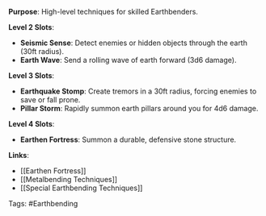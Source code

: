 **Purpose**: High-level techniques for skilled Earthbenders.

**Level 2 Slots**:
- **Seismic Sense**: Detect enemies or hidden objects through the earth (30ft radius).
- **Earth Wave**: Send a rolling wave of earth forward (3d6 damage).

**Level 3 Slots**:
- **Earthquake Stomp**: Create tremors in a 30ft radius, forcing enemies to save or fall prone.
- **Pillar Storm**: Rapidly summon earth pillars around you for 4d6 damage.

**Level 4 Slots**:
- **Earthen Fortress**: Summon a durable, defensive stone structure.


**Links**:
- [[Earthen Fortress]]
- [[Metalbending Techniques]]
- [[Special Earthbending Techniques]]

Tags:
#Earthbending